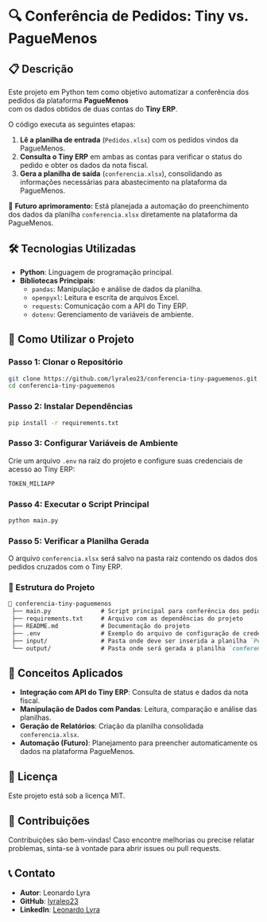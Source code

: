 # 🔍 Conferência de Pedidos: Tiny vs. PagueMenos

## 📋 Descrição

Este projeto em Python tem como objetivo automatizar a conferência dos pedidos da plataforma **PagueMenos**  
com os dados obtidos de duas contas do **Tiny ERP**.  

O código executa as seguintes etapas:  
1. **Lê a planilha de entrada** (`Pedidos.xlsx`) com os pedidos vindos da PagueMenos.  
2. **Consulta o Tiny ERP** em ambas as contas para verificar o status do pedido e obter os dados da nota fiscal.  
3. **Gera a planilha de saída** (`conferencia.xlsx`), consolidando as informações necessárias para abastecimento na plataforma da PagueMenos.  

📌 **Futuro aprimoramento:** Está planejada a automação do preenchimento dos dados da planilha `conferencia.xlsx` diretamente na plataforma da PagueMenos.

## 🛠️ Tecnologias Utilizadas

- **Python**: Linguagem de programação principal.  
- **Bibliotecas Principais**:
  - `pandas`: Manipulação e análise de dados da planilha.  
  - `openpyxl`: Leitura e escrita de arquivos Excel.  
  - `requests`: Comunicação com a API do Tiny ERP.  
  - `dotenv`: Gerenciamento de variáveis de ambiente.  

## 🚀 Como Utilizar o Projeto

### Passo 1: Clonar o Repositório
```bash
git clone https://github.com/lyraleo23/conferencia-tiny-paguemenos.git
cd conferencia-tiny-paguemenos
```

### Passo 2: Instalar Dependências
```bash
pip install -r requirements.txt
```

### Passo 3: Configurar Variáveis de Ambiente
Crie um arquivo `.env` na raiz do projeto e configure suas credenciais de acesso ao Tiny ERP:
```bash
TOKEN_MILIAPP
```

### Passo 4: Executar o Script Principal
```bash
python main.py
```

### Passo 5: Verificar a Planilha Gerada
O arquivo `conferencia.xlsx` será salvo na pasta raiz contendo os dados dos pedidos cruzados com o Tiny ERP.

### 📄 Estrutura do Projeto  
```markdown
📂 conferencia-tiny-paguemenos  
 ├── main.py              # Script principal para conferência dos pedidos  
 ├── requirements.txt     # Arquivo com as dependências do projeto  
 ├── README.md            # Documentação do projeto  
 ├── .env                 # Exemplo do arquivo de configuração de credenciais  
 ├── input/               # Pasta onde deve ser inserida a planilha `Pedidos.xlsx`  
 └── output/              # Pasta onde será gerada a planilha `conferencia.xlsx`  
```

## 🧠 Conceitos Aplicados

- **Integração com API do Tiny ERP**: Consulta de status e dados da nota fiscal.  
- **Manipulação de Dados com Pandas**: Leitura, comparação e análise das planilhas.  
- **Geração de Relatórios**: Criação da planilha consolidada `conferencia.xlsx`.  
- **Automação (Futuro)**: Planejamento para preencher automaticamente os dados na plataforma PagueMenos.  

## 📄 Licença

Este projeto está sob a licença MIT.

## 🤝 Contribuições

Contribuições são bem-vindas! Caso encontre melhorias ou precise relatar problemas, sinta-se à vontade para abrir issues ou pull requests.

## 📞 Contato

- **Autor**: Leonardo Lyra  
- **GitHub**: [lyraleo23](https://github.com/lyraleo23)  
- **LinkedIn**: [Leonardo Lyra](https://www.linkedin.com/in/leonardo-lyra/)  


